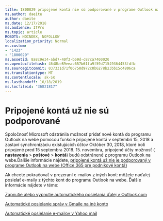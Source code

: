 ```yaml
---
title: 1800029 pripojené kontá nie sú podporované v programe Outlook na webe
ms.author: daeite
author: daeite
ms.date: 12/17/2018
ms.audience: ITPro
ms.topic: article
ROBOTS: NOINDEX, NOFOLLOW
localization_priority: Normal
ms.custom:
- "1423"
- "1800029"
ms.assetid: 8a8c9e34-abd7-40f3-b59d-c87ca7400020
ms.openlocfilehash: 4648be89eeac657b61fa9f59d71549364453fdfb
ms.sourcegitcommit: 037331d71f06750d972c0b6278b23bb15c4806ca
ms.translationtype: MT
ms.contentlocale: sk-SK
ms.lasthandoff: 10/18/2019
ms.locfileid: "36821817"
---
```

# <a name="connected-accounts-are-no-longer-supported"></a>Pripojené kontá už nie sú podporované

Spoločnosť Microsoft odstránila možnosť pridať nové kontá do programu Outlook na webe pomocou funkcie pripojené kontá v septembri 15, 2018 a zastaví synchronizáciu existujúcich účtov Október 30, 2018, ktoré boli pripojené pred 15 septembra 2018. 15. novembra, pripojené účty možnosť ( **nastavenia** \> **poštové** \> **kontá**) budú odstránené z programu Outlook na webe.Ďalšie informácie nájdete, [pripojené kontá už nie je podporovaný v programe Outlook na webe (Office 365 pre podnikové kontá)](https://support.office.com/article/Connected-accounts-is-no-longer-supported-in-Outlook-on-the-web-Office-365-for-business-accounts-5cc526bf-e928-4a99-8b9f-5e089df7d887)
  
Ak chcete pokračovať v prezeraní e-mailov z iných kont: môžete naďalej posielať e-maily z týchto kont do programu Outlook na webe. Ďalšie informácie nájdete v téme:
  
[Zapnutie alebo vypnutie automatického posielania ďalej v Outlook.com](https://go.microsoft.com/fwlink/?linkid=2038346)
  
[Automatické posielanie správ v Gmaile na iné konto](https://aka.ms/forward-gmail-messages)
  
[Automatické posielanie e-mailov v Yahoo mail](https://aka.ms/yahoo-email-forwarding)
  